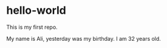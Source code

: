 # hello-world
This is my first repo. 

My name is Ali, yesterday was my birthday. I am 32 years old. 
